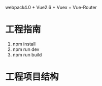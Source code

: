 webpack4.0 + Vue2.6 + Vuex + Vue-Router

# 工程指南
1. npm install
2. npm run dev
3. npm run build

# 工程项目结构